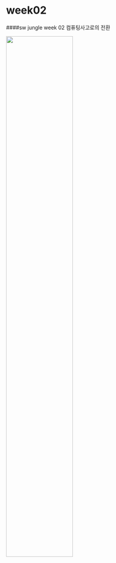 # week02
####sw jungle week 02 컴퓨팅사고로의 전환 




<img src="https://user-images.githubusercontent.com/47134564/102450310-6d114180-4079-11eb-99a5-0ea0f204ac82.png" width="60%"></img>
